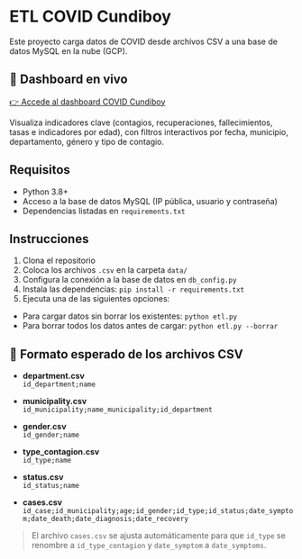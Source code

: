 # ETL COVID Cundiboy

Este proyecto carga datos de COVID desde archivos CSV a una base de datos MySQL en la nube (GCP).

## 🚀 Dashboard en vivo

[👉 Accede al dashboard COVID Cundiboy](https://covid-dashboard-cundiboy.streamlit.app)

Visualiza indicadores clave (contagios, recuperaciones, fallecimientos, tasas e indicadores por edad), con filtros interactivos por fecha, municipio, departamento, género y tipo de contagio.

## Requisitos

- Python 3.8+
- Acceso a la base de datos MySQL (IP pública, usuario y contraseña)
- Dependencias listadas en `requirements.txt`

## Instrucciones

1. Clona el repositorio
2. Coloca los archivos `.csv` en la carpeta `data/`
3. Configura la conexión a la base de datos en `db_config.py`
4. Instala las dependencias: `pip install -r requirements.txt`
5. Ejecuta una de las siguientes opciones:
- Para cargar datos sin borrar los existentes: `python etl.py`
- Para borrar todos los datos antes de cargar: `python etl.py --borrar`

## 🧾 Formato esperado de los archivos CSV

- **department.csv**  
  `id_department;name`

- **municipality.csv**  
  `id_municipality;name_municipality;id_department`

- **gender.csv**  
  `id_gender;name`

- **type_contagion.csv**  
  `id_type;name`

- **status.csv**  
  `id_status;name`

- **cases.csv**  
  `id_case;id_municipality;age;id_gender;id_type;id_status;date_symptom;date_death;date_diagnosis;date_recovery`

> El archivo `cases.csv` se ajusta automáticamente para que `id_type` se renombre a `id_type_contagion` y `date_symptom` a `date_symptoms`.
